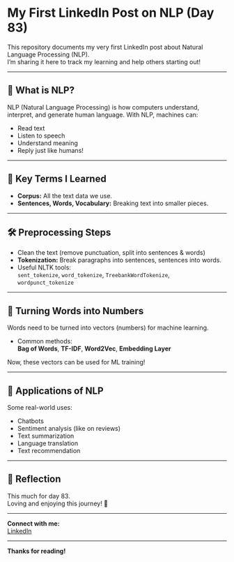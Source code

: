 # My First LinkedIn Post on NLP (Day 83)

This repository documents my very first LinkedIn post about Natural Language Processing (NLP).  
I’m sharing it here to track my learning and help others starting out!

---

## 🧠 What is NLP?

NLP (Natural Language Processing) is how computers understand, interpret, and generate human language. With NLP, machines can:
- Read text
- Listen to speech
- Understand meaning
- Reply just like humans!

---

## 🔑 Key Terms I Learned

- **Corpus:** All the text data we use.
- **Sentences, Words, Vocabulary:** Breaking text into smaller pieces.

---

## 🛠️ Preprocessing Steps

- Clean the text (remove punctuation, split into sentences & words)
- **Tokenization:** Break paragraphs into sentences, sentences into words.
- Useful NLTK tools:  
  `sent_tokenize`, `word_tokenize`, `TreebankWordTokenize`, `wordpunct_tokenize`

---

## 🔢 Turning Words into Numbers

Words need to be turned into vectors (numbers) for machine learning.
- Common methods:  
  **Bag of Words**, **TF-IDF**, **Word2Vec**, **Embedding Layer**

Now, these vectors can be used for ML training!

---

## 🚀 Applications of NLP

Some real-world uses:
- Chatbots
- Sentiment analysis (like on reviews)
- Text summarization
- Language translation
- Text recommendation

---

## 💬 Reflection

This much for day 83.  
Loving and enjoying this journey! 💪

---

**Connect with me:**  
[LinkedIn](https://www.linkedin.com/in/shivah-chaudhary-624b48360)

---

**Thanks for reading!**